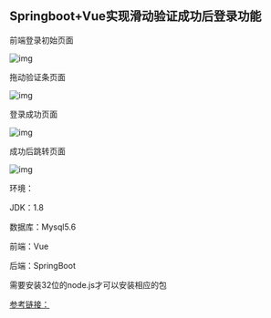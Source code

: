 ## Springboot+Vue实现滑动验证成功后登录功能

前端登录初始页面

![img](https://mmbiz.qpic.cn/mmbiz_jpg/wSDTzzfKr2pcaI3BhUdwnqpYAqiaXzF3sKG8AwvmSMEuwbZOb0WuUktwttxWwjfOFhrTYkq11ne3hC6UQT7YWOA/640?wx_fmt=jpeg&tp=webp&wxfrom=5&wx_lazy=1&wx_co=1)

拖动验证条页面

![img](https://mmbiz.qpic.cn/mmbiz_jpg/wSDTzzfKr2pcaI3BhUdwnqpYAqiaXzF3s7BfxyTtgytBLXzWaHjMLUibicLNsjv1vy1fZXlvORloabaNRaJrSgiaJw/640?wx_fmt=jpeg&tp=webp&wxfrom=5&wx_lazy=1&wx_co=1)

登录成功页面

![img](https://mmbiz.qpic.cn/mmbiz_jpg/wSDTzzfKr2pcaI3BhUdwnqpYAqiaXzF3sl6ap9JMy0ZqNT0zMLFFbJXzRwBLvycHA5UUkekylYwcC9icGTBllDIg/640?wx_fmt=jpeg&tp=webp&wxfrom=5&wx_lazy=1&wx_co=1)

成功后跳转页面

![img](https://mmbiz.qpic.cn/mmbiz_jpg/wSDTzzfKr2pcaI3BhUdwnqpYAqiaXzF3sTs07vcN6szibYhcQeurUxOyolynsAg1LfvK2MU3iaXianPhBiaV3oib4Mhg/640?wx_fmt=jpeg&tp=webp&wxfrom=5&wx_lazy=1&wx_co=1)

环境：

JDK：1.8

数据库：Mysql5.6

前端：Vue

后端：SpringBoot


需要安装32位的node.js才可以安装相应的包


[参考链接：](https://mp.weixin.qq.com/s?__biz=MzI2NjA1OTMwMg==&mid=2456369431&idx=1&sn=68f4690601abc1ccbfc074270ef01c27&chksm=fd0e725eca79fb48403d54f11b6f1ab37c54772700840af46042edb6a161b52723c9851e5348&scene=178&cur_album_id=1337183186920767488#rd)
